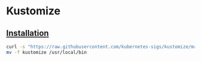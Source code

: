 # Kustomize

## [Installation](https://kubectl.docs.kubernetes.io/installation/kustomize/binaries/)
```bash
curl -s "https://raw.githubusercontent.com/kubernetes-sigs/kustomize/master/hack/install_kustomize.sh"  | sudo bash
mv -f kustomize /usr/local/bin
```
